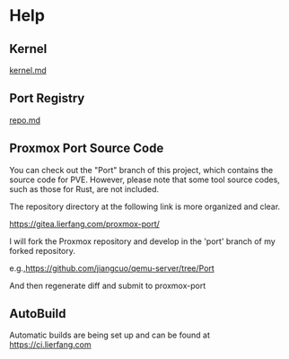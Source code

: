 # Help

## Kernel

[kernel.md](./kernel.md)

## Port Registry

[repo.md](./repo.md)

## Proxmox Port Source Code
 
You can check out the "Port" branch of this project, which contains the source code for PVE. However, please note that some tool source codes, such as those for Rust, are not included.

The repository directory at the following link is more organized and clear.

https://gitea.lierfang.com/proxmox-port/

I will fork the Proxmox repository and develop in the 'port' branch of my forked repository.

e.g.,https://github.com/jiangcuo/qemu-server/tree/Port

And then regenerate diff and submit to proxmox-port

## AutoBuild

Automatic builds are being set up and can be found at https://ci.lierfang.com